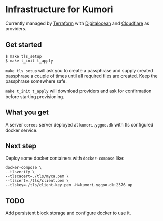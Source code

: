 # Infrastructure for Kumori

Currently managed by [Terraform](https://www.terraform.io/) with
[Digitalocean](https://www.digitalocean.com/) and
[Cloudflare](https://www.cloudflare.com/) as providers.

## Get started

    $ make tls_setup
    $ make t_init t_apply

`make tls_setup` will ask you to create a passphrase and supply created passphrase
a couple of times until all required files are created. Keep the passphrase
somewhere safe.

`make t_init t_apply` will download providers and ask for confirmation before
starting provisioning.

## What you get

A server `coreos` server deployed at `kumori.yggoo.dk` with tls configured docker service.

## Next step

Deploy some docker containers with `docker-compose` like:

    docker-compose \
    --tlsverify \
    --tlscacert=./tls/myca.pem \
    --tlscert=./tls/client.pem \
    --tlskey=./tls/client-key.pem -H=kumori.yggoo.dk:2376 up

## TODO

Add persistent block storage and configure docker to use it.
